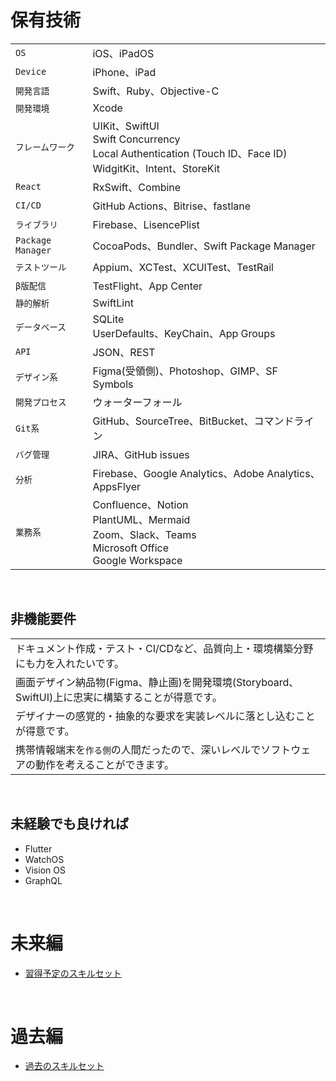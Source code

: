 # 保有技術

|   |     |
|-------|-----------|
| `OS`       | iOS、iPadOS      |
| `Device`       | iPhone、iPad       |
| `開発言語`   | Swift、Ruby、Objective-C     |
| `開発環境`   | Xcode |
| `フレームワーク` |  UIKit、SwiftUI<br>Swift Concurrency<br>Local Authentication (Touch ID、Face ID)<br>WidgitKit、Intent、StoreKit  |
| `React` |  RxSwift、Combine |
| `CI/CD` | GitHub Actions、Bitrise、fastlane |
| `ライブラリ`    |  Firebase、LisencePlist |
| `Package Manager`    |  CocoaPods、Bundler、Swift Package Manager |
| `テストツール` | Appium、XCTest、XCUITest、TestRail |
| `β版配信` | TestFlight、App Center |
| `静的解析` | SwiftLint |
| `データベース` | SQLite<br>UserDefaults、KeyChain、App Groups  |
| `API` | JSON、REST  |
| `デザイン系` | Figma(受領側)、Photoshop、GIMP、SF Symbols |
| `開発プロセス` |  ウォーターフォール  |
| `Git系` | GitHub、SourceTree、BitBucket、コマンドライン  |
| `バグ管理` |  JIRA、GitHub issues |
| `分析`    |  Firebase、Google Analytics、Adobe Analytics、AppsFlyer |
| `業務系`  |  Confluence、Notion<br>PlantUML、Mermaid<br>Zoom、Slack、Teams<br>Microsoft Office<br>Google Workspace |

<br>

## 非機能要件

|   |
|-------|
| ドキュメント作成・テスト・CI/CDなど、品質向上・環境構築分野にも力を入れたいです。 |
| 画面デザイン納品物(Figma、静止画)を開発環境(Storyboard、SwiftUI)上に忠実に構築することが得意です。  |
| デザイナーの感覚的・抽象的な要求を実装レベルに落とし込むことが得意です。  |
| 携帯情報端末を`作る側`の人間だったので、深いレベルでソフトウェアの動作を考えることができます。 |

<br>

## 未経験でも良ければ

- Flutter
- WatchOS
- Vision OS
- GraphQL


<br>

# 未来編
- [習得予定のスキルセット](https://github.com/hackenbacker/job-offers/blob/main/files/future_skill.md)

<br>

# 過去編
- [過去のスキルセット](https://github.com/hackenbacker/job-offers/blob/main/files/old_skill.md)


